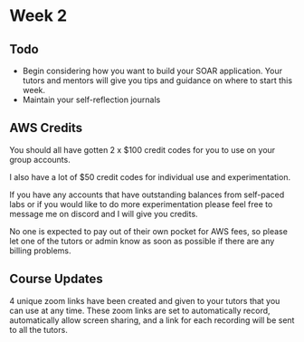 # Week 2 

## Todo
- Begin considering how you want to build your SOAR application. Your tutors and mentors will give you tips and guidance on where to start this week.
- Maintain your self-reflection journals

## AWS Credits
You should all have gotten 2 x $100 credit codes for you to use on your group accounts.

I also have a lot of $50 credit codes for individual use and experimentation. 

If you have any accounts that have outstanding balances from self-paced labs or if you would like to do more experimentation please feel free to message me on discord and I will give you credits.

No one is expected to pay out of their own pocket for AWS fees, so please let one of the tutors or admin know as soon as possible if there are any billing problems.

## Course Updates
4 unique zoom links have been created and given to your tutors that you can use at any time.
These zoom links are set to automatically record, automatically allow screen sharing, and a link for each recording will be sent to all the tutors.

